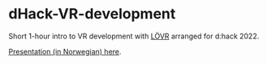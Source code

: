 # dHack-VR-development

Short 1-hour intro to VR development with [LÖVR](lovr.org) arranged for d:hack 2022.

[Presentation (in Norwegian) here](dHack-VR-utvikling.pdf).
